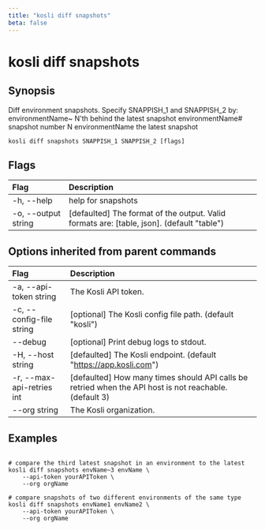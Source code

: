 ```yaml
---
title: "kosli diff snapshots"
beta: false
---
```


# kosli diff snapshots

## Synopsis

Diff environment snapshots.
Specify SNAPPISH_1 and SNAPPISH_2 by:
	environmentName~<N>  N'th behind the latest snapshot
	environmentName#<N>  snapshot number N
	environmentName      the latest snapshot

```shell
kosli diff snapshots SNAPPISH_1 SNAPPISH_2 [flags]
```

## Flags
| Flag | Description |
| :--- | :--- |
|    -h, --help  |  help for snapshots  |
|    -o, --output string  |  [defaulted] The format of the output. Valid formats are: [table, json]. (default "table")  |


## Options inherited from parent commands
| Flag | Description |
| :--- | :--- |
|    -a, --api-token string  |  The Kosli API token.  |
|    -c, --config-file string  |  [optional] The Kosli config file path. (default "kosli")  |
|        --debug  |  [optional] Print debug logs to stdout.  |
|    -H, --host string  |  [defaulted] The Kosli endpoint. (default "https://app.kosli.com")  |
|    -r, --max-api-retries int  |  [defaulted] How many times should API calls be retried when the API host is not reachable. (default 3)  |
|        --org string  |  The Kosli organization.  |


## Examples

```shell

# compare the third latest snapshot in an environment to the latest
kosli diff snapshots envName~3 envName \
	--api-token yourAPIToken \
	--org orgName
	
# compare snapshots of two different environments of the same type
kosli diff snapshots envName1 envName2 \
	--api-token yourAPIToken \
	--org orgName
```

